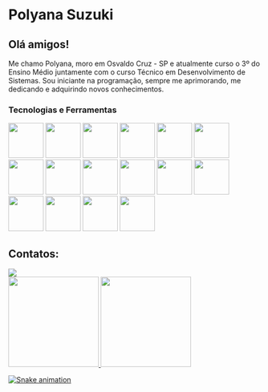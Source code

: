 # Polyana Suzuki

## Olá amigos!

Me chamo Polyana, moro em Osvaldo Cruz - SP e atualmente curso o 3º do Ensino Médio juntamente com o curso Técnico em Desenvolvimento de Sistemas. Sou iniciante na programação, sempre me aprimorando, me dedicando e adquirindo novos conhecimentos.

### Tecnologias e Ferramentas

<img src="https://cdn.jsdelivr.net/gh/devicons/devicon@latest/icons/canva/canva-original.svg" width="70" height="70" />


<img src="https://cdn.jsdelivr.net/gh/devicons/devicon@latest/icons/chrome/chrome-original.svg" width="70" height="70"/>


<img src="https://cdn.jsdelivr.net/gh/devicons/devicon@latest/icons/css3/css3-original.svg" width="70" height="70"/>


<img src="https://cdn.jsdelivr.net/gh/devicons/devicon@latest/icons/devicon/devicon-original.svg" width="70" height="70"/>


<img src="https://cdn.jsdelivr.net/gh/devicons/devicon@latest/icons/figma/figma-original.svg" width="70" height="70"/>


<img src="https://cdn.jsdelivr.net/gh/devicons/devicon@latest/icons/github/github-original.svg" width="70" height="70" />


<img src="https://cdn.jsdelivr.net/gh/devicons/devicon@latest/icons/google/google-original.svg" width="70" height="70"  />


<img src="https://cdn.jsdelivr.net/gh/devicons/devicon@latest/icons/html5/html5-original.svg" width="70" height="70"/>


<img src="https://cdn.jsdelivr.net/gh/devicons/devicon@latest/icons/insomnia/insomnia-original.svg" width="70" height="70"/>


<img src="https://cdn.jsdelivr.net/gh/devicons/devicon@latest/icons/javascript/javascript-original.svg" width="70" height="70"/>


<img src="https://cdn.jsdelivr.net/gh/devicons/devicon@latest/icons/mysql/mysql-original.svg" width="70" height="70"/>


<img src="https://cdn.jsdelivr.net/gh/devicons/devicon@latest/icons/nodejs/nodejs-original.svg" width="70" height="70"/>


<img src="https://cdn.jsdelivr.net/gh/devicons/devicon@latest/icons/notion/notion-original.svg" width="70" height="70"/>


<img src="https://cdn.jsdelivr.net/gh/devicons/devicon@latest/icons/python/python-original.svg" width="70" height="70"/>


<img src="https://cdn.jsdelivr.net/gh/devicons/devicon@latest/icons/vscode/vscode-original.svg" width="70" height="70"/>


<img src="https://cdn.jsdelivr.net/gh/devicons/devicon@latest/icons/windows11/windows11-original.svg" width="70" height="70"/>

## Contatos:

<div>
<a href = "mailto:polyanasuzukiescola@gmail.com"><img loading="lazy" src="https://img.shields.io/badge/Gmail-D14836?style=for-the-badge&logo=gmail&logoColor=white" target="_blank"></a>
</div>

<div>
<a href="https://github.com/PolyKaory">
<img loading="lazy" height="180em" src="https://github-readme-stats.vercel.app/api/top-langs/?username=polykaory&layout=compact&langs_count=7&theme=dracula"/>
<img loading="lazy" height="180em" src="https://github-readme-stats.vercel.app/api?username=polykaory&show_icons=true&theme=dracula&include_all_commits=true&count_private=true"/>
</div>
  

![Snake animation](https://github.com/PolyKaory/PolyKaory/blob/output/github-contribution-grid-snake.svg)
